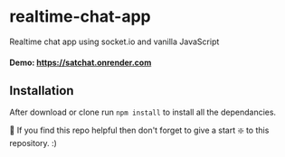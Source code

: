 # realtime-chat-app
Realtime chat app using socket.io and vanilla JavaScript

#### Demo: https://satchat.onrender.com

## Installation 
After download or clone run `npm install` to install all the dependancies.

🙏 If you find this repo helpful then don't forget to give a start ❇️ to this repository. :)
